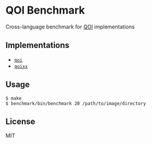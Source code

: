 # QOI Benchmark

Cross-language benchmark for [QOI](https://github.com/phoboslab/qoi) implementations

## Implementations

- [`qoi`](https://github.com/phoboslab/qoi)
- [`qoixx`](https://github.com/phoboslab/qoixx)

## Usage

```console
$ make
$ benchmark/bin/benchmark 20 /path/to/image/directory
```

## License

MIT

